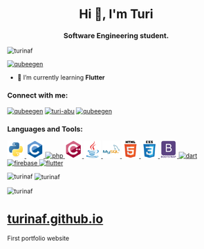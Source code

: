 <h1 align="center">Hi 👋, I'm Turi</h1>
<h3 align="center">Software Engineering student.</h3>

<p align="left"> <img src="https://komarev.com/ghpvc/?username=turinaf&label=Profile%20views&color=0e75b6&style=flat" alt="turinaf" /> </p>

<p align="left"> <a href="https://twitter.com/qubeegen" target="blank"><img src="https://img.shields.io/twitter/follow/qubeegen?logo=twitter&style=for-the-badge" alt="qubeegen" /></a> </p>

- 🌱 I’m currently learning **Flutter**

<h3 align="left">Connect with me:</h3>
<p align="left">
<a href="https://twitter.com/qubeegen" target="blank"><img align="center" src="https://raw.githubusercontent.com/rahuldkjain/github-profile-readme-generator/master/src/images/icons/Social/twitter.svg" alt="qubeegen" height="30" width="40" /></a>
<a href="https://linkedin.com/in/turi-abu" target="blank"><img align="center" src="https://raw.githubusercontent.com/rahuldkjain/github-profile-readme-generator/master/src/images/icons/Social/linked-in-alt.svg" alt="turi-abu" height="30" width="40" /></a>
<a href="https://instagram.com/qubeegen" target="blank"><img align="center" src="https://raw.githubusercontent.com/rahuldkjain/github-profile-readme-generator/master/src/images/icons/Social/instagram.svg" alt="qubeegen" height="30" width="40" /></a>
</p>

<h3 align="left">Languages and Tools:</h3>

<p align="left"> <a href="https://www.python.org" target="_blank"> <img src="https://raw.githubusercontent.com/devicons/devicon/master/icons/python/python-original.svg" alt="python" width="40" height="40"/> </a> <a href="https://www.cprogramming.com/" target="_blank"> <img src="https://raw.githubusercontent.com/devicons/devicon/master/icons/c/c-original.svg" alt="c" width="40" height="40"/> </a>  <a href="https://www.php.net/"><img src="https://webmentor.org/blog_images/php-logo.png" alt="php", width="40", height="60"/> </a> <a href="https://www.w3schools.com/cpp/" target="_blank"> <img src="https://raw.githubusercontent.com/devicons/devicon/master/icons/cplusplus/cplusplus-original.svg" alt="cplusplus" width="40" height="40"/> </a> <a href="https://www.java.com" target="_blank"> <img src="https://raw.githubusercontent.com/devicons/devicon/master/icons/java/java-original.svg" alt="java" width="40" height="40"/> </a> <a href="https://www.mysql.com/" target="_blank"> <img src="https://raw.githubusercontent.com/devicons/devicon/master/icons/mysql/mysql-original-wordmark.svg" alt="mysql" width="40" height="40"/> </a> <a href="https://www.w3.org/html/" target="_blank"> <img src="https://raw.githubusercontent.com/devicons/devicon/master/icons/html5/html5-original-wordmark.svg" alt="html5" width="40" height="40"/> </a> <a href="https://www.w3schools.com/css/" target="_blank"> <img src="https://raw.githubusercontent.com/devicons/devicon/master/icons/css3/css3-original-wordmark.svg" alt="css3" width="40" height="40"/> </a><a href="https://getbootstrap.com" target="_blank"> <img src="https://raw.githubusercontent.com/devicons/devicon/master/icons/bootstrap/bootstrap-plain-wordmark.svg" alt="bootstrap" width="40" height="40"/> </a>
 <a href="https://dart.dev" target="_blank"> <img src="https://www.vectorlogo.zone/logos/dartlang/dartlang-icon.svg" alt="dart" width="40" height="40"/> </a> <a href="https://firebase.google.com/" target="_blank"> <img src="https://www.vectorlogo.zone/logos/firebase/firebase-icon.svg" alt="firebase" width="40" height="40"/> </a> <a href="https://flutter.dev" target="_blank"> <img src="https://www.vectorlogo.zone/logos/flutterio/flutterio-icon.svg" alt="flutter" width="40" height="40"/> </a> 
 </p>

<p><img align="left" src="https://github-readme-stats.vercel.app/api/top-langs?username=turinaf&show_icons=true&locale=en&layout=compact" alt="turinaf" /></p>

<p>&nbsp;<img align="center" src="https://github-readme-stats.vercel.app/api?username=turinaf&show_icons=true&locale=en" alt="turinaf" /></p>

<p><img align="center" src="https://github-readme-streak-stats.herokuapp.com/?user=turinaf&" alt="turinaf" /></p>







#  <a href="https://turinaf.github.io/turinaf/" target="_blank"> turinaf.github.io </a>
 First portfolio website




